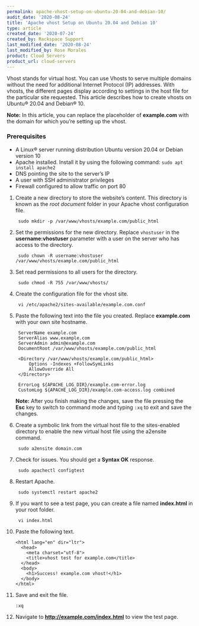 ```yaml
---
permalink: apache-vhost-setup-on-ubuntu-20-04-and-debian-10/
audit_date: '2020-08-24'
title: 'Apache vhost Setup on Ubuntu 20.04 and Debian 10'
type: article
created_date: '2020-07-24'
created_by: Rackspace Support
last_modified_date: '2020-08-24'
last_modified_by: Rose Morales
product: Cloud Servers
product_url: cloud-servers
---
```


Vhost stands for virtual host. You can use Vhosts to serve multiple domains without the need for additional Internet
Protocol (IP) addresses. With vhosts, the different pages display according to settings in the host file for the
particular site requested. This article describes how to create vhosts on Ubuntu® 20.04 and Debian&reg; 10.

  **Note:** In this article, you can replace the placeholder of **example.com** with the domain for which you’re setting up the vhost.

### Prerequisites

- A Linux&reg; server running distribution Ubuntu version 20.04 or Debian version 10
- Apache installed. Install it by using the following command: `sudo apt install apache2`
- DNS pointing the site to the server’s IP
- A user with SSH administrator privileges
- Firewall configured to allow traffic on port 80

1. Create a new directory to store the website’s content. This directory is known as the *root document* folder in
   your Apache vhost configuration file.

        sudo mkdir -p /var/www/vhosts/example.com/public_html

2. Set the permissions for the new directory. Replace `vhostuser` in the **username:vhostuser** parameter with a user
   on the server who has access to the directory.

        sudo chown -R username:vhostuser /var/www/vhosts/example.com/public_html

3. Set read permissions to all users for the directory.

        sudo chmod -R 755 /var/www/vhosts/

4. Create the configuration file for the vhost site.

        vi /etc/apache2/sites-available/example.com.conf

5. Paste the following text into the file you created. Replace **example.com** with your own site hostname.

        ServerName example.com
        ServerAlias www.example.com
        ServerAdmin admin@example.com
        DocumentRoot /var/www/vhosts/example.com/public_html

        <Directory /var/www/vhosts/example.com/public_html>
            Options -Indexes +FollowSymLinks
            AllowOverride All
        </Directory>

        ErrorLog ${APACHE_LOG_DIR}/example.com-error.log
        CustomLog ${APACHE_LOG_DIR}/example.com-access.log combined

    **Note:** After you finish making the changes, save the file pressing the **Esc** key to switch to command mode and typing `:xq` to exit and save the changes.

6. Create a symbolic link from the virtual host file to the sites-enabled directory to enable the new virtual host file using the a2ensite command.

        sudo a2ensite domain.com

7. Check for issues. You should get a **Syntax OK** response.

        sudo apachectl configtest

8. Restart Apache.

        sudo systemctl restart apache2

9. If you want to see a test page, you can create a file named **index.html** in your root folder.

        vi index.html

10. Paste the following text.

        <html lang="en" dir="ltr">
          <head>
            <meta charset="utf-8">
            <title>vhost test for example.com</title>
          </head>
          <body>
            <h1>Success! example.com vhost!</h1>
          </body>
        </html>

11. Save and exit the file.

        :xq

12. Navigate to **http://example.com/index.html** to view the test page.
